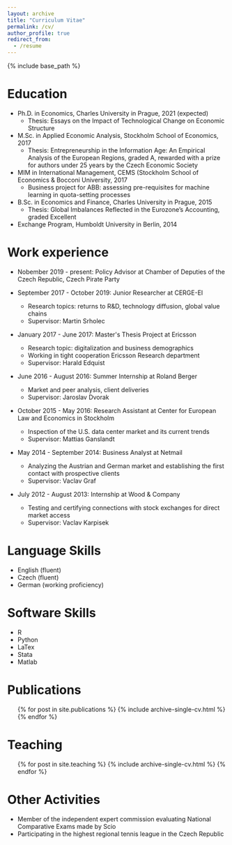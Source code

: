 ```yaml
---
layout: archive
title: "Curriculum Vitae"
permalink: /cv/
author_profile: true
redirect_from:
  - /resume
---
```


{% include base_path %}

Education
======
* Ph.D. in Economics, Charles University in Prague, 2021 (expected)
  * Thesis: Essays on the Impact of Technological Change on Economic Structure
* M.Sc. in Applied Economic Analysis, Stockholm School of Economics, 2017
  * Thesis: Entrepreneurship in the Information Age: An Empirical Analysis of the European Regions, graded A, rewarded with a prize for authors under 25 years by the Czech Economic Society
* MIM in International Management, CEMS (Stockholm School of Economics & Bocconi University, 2017
  * Business project for ABB: assessing pre-requisites for machine learning in quota-setting processes
* B.Sc. in Economics and Finance, Charles University in Prague, 2015
  * Thesis: Global Imbalances Reflected in the Eurozone’s Accounting, graded Excellent
* Exchange Program, Humboldt University in Berlin, 2014

Work experience
======
* Nobember 2019 - present: Policy Advisor at Chamber of Deputies of the Czech Republic, Czech Pirate Party
  
* September 2017 - October 2019: Junior Researcher at CERGE-EI
  * Research topics: returns to R&D, technology diffusion, global value chains
  * Supervisor: Martin Srholec

* January 2017 - June 2017: Master's Thesis Project at Ericsson
  * Research topic: digitalization and business demographics
  * Working in tight cooperation Ericsson Research department
  * Supervisor: Harald Edquist
  
* June 2016 - August 2016: Summer Internship at Roland Berger
  * Market and peer analysis, client deliveries 
  * Supervisor: Jaroslav Dvorak

* October 2015 - May 2016: Research Assistant at Center for European Law and Economics in Stockholm 
  * Inspection of the U.S. data center market and its current trends
  * Supervisor: Mattias Ganslandt
  
* May 2014 - September 2014: Business Analyst at Netmail
  * Analyzing the Austrian and German market and establishing the first contact with prospective clients
  * Supervisor: Vaclav Graf
  
* July 2012 - August 2013: Internship at Wood & Company
  * Testing and certifying connections with stock exchanges for direct market access
  * Supervisor: Vaclav Karpisek

Language Skills
======
* English (fluent)
* Czech (fluent)
* German (working proficiency)

Software Skills
======
* R
* Python
* LaTex
* Stata
* Matlab

Publications
======
  <ul>{% for post in site.publications %}
    {% include archive-single-cv.html %}
  {% endfor %}</ul>
  
Teaching
======
  <ul>{% for post in site.teaching %}
    {% include archive-single-cv.html %}
  {% endfor %}</ul>
  
Other Activities
======
* Member of the independent expert commission evaluating National Comparative Exams made by Scio
* Participating in the highest regional tennis league in the Czech Republic
